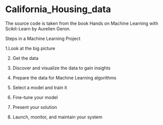 # California_Housing_data

The source code is taken from the book Hands on Machine Learning with Scikit-Learn by Aurelien Geron.

Steps in a Machine Learning Project
	
  1.Look at	the big	picture
  
  2.	Get	the	data 
  
  3.	Discover	and	visualize	the	data	to	gain	insights
  
  4.	Prepare	the	data	for	Machine	Learning	algorithms 
  
  5.	Select	a	model	and	train	it 
  
  6.	Fine-tune	your	model 
  
  7.	Present	your	solution 
  
  8.	Launch,	monitor,	and	maintain	your	system
